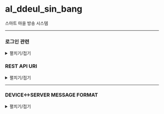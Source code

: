 # al_ddeul_sin_bang
스마트 마을 방송 시스템


<hr>

### 로그인 관련

<details>
<summary>펼치기/접기</summary>
<div markdown="1">
  
  #### 적용 방법
  
  ![image](https://user-images.githubusercontent.com/80764368/167449910-340e7ea8-9e56-4591-b305-053ba1cd10a3.png)
  - 1. com.timcook.capstone.common.config.SecurityConfig 51~65 주석 해제
  - 2. 66~68 코드 주석 처리
  
  ```
  웹 관리자 계정
  email: 관리자
  password: 1234
  ```
  
  |METHOD|URI|설명|REQUEST DATA|
  |--|--|--|--|
  |POST|api/login|로그인(form-data 형식)|email, password|
  |GET|api/logout|||
  
</div>
</details>

### REST API URI

<details>
<summary>펼치기/접기</summary>
<div markdown="1">

  #### uri prefix : /api 

  ### USER Table
  ⚠ `/users` 제외 모든 URI는 `ROLE_USER` or `ROLE_ADMIN` 권한(로그인)이 필요합니다 ⚠
  
  |METHOD|URI|설명|REQUEST DATA|
  |--|--|--|--|
  |GET|/users|모든 유저 조회||
  |POST|/users|유저 생성|username, email, phoneNumber|
  |GET|/users/{email}|특정 유저 조회||
  |DELETE|/users/{id}|유저 삭제||
  |PUT|/users/admins/{id}|이장으로 변경||
  |GET|/users/{id}/devices|유저의 단말기 정보 조회||
  |GET|/users/{id}/villages|유저의 마을 정보 조회||
  |POST|/users/{id}/villages|유저 마을 구독|villageId|
  |GET|/users/{id}/ward|유저의 피보호자 조회|||
  |POST|/users/{id}/guardian|유저의 보호자 등록|guardianId|||
  

  ### ADMIN Table
  ⚠ 모든 URI는 `ROLE_ADMIN` 권한(로그인)이 필요합니다 ⚠
  
  |METHOD|URI|설명|REQUEST DATA|
  |--|--|--|--|
  |GET|/admins|모든 이장 조회||
  |GET|/admins/{id}|특정 이장 조회||
  |DELETE|/admins/{id}|이장 삭제||
  |PUT|/admins/users/{id}|회원으로 변경||
  |POST|/admins/{id}/files|방송 등록|villageId, title, contents|
  |GET|/admins/{id}/files|등록한 방송 조회||
  |GET|/admins/{id}/villages|관리중인 마을 조회||

  ### VILLAGE Table
  ⚠ 모든 URI는 `ROLE_ADMIN` 권한(로그인)이 필요합니다 ⚠
  
  |METHOD|URI|설명|REQUEST DATA|
  |--|--|--|--|
  |GET|/villages|모든 마을 조회||
  |POST|/villages|마을 생성|nickname, state, city, town|
  |GET|/villages/{id}|특정 마을 조회||
  |GET|/villages/{id}/devices|마을 내 단말기 조회||
  |POST|/villages/{id}/admins|마을 이장 등록|adminId|
  |PUT|/villages/{id}/admins|마을 이장 변경||
  |DELETE|/villages/{id}/admins|마을 이장 삭제||
  |GET|/villages/{id}/files|마을 방송목록 조회||
  |GET|/villages/{id}/users|마을 구독중인 회원목록 조회||

  ### DEVICE Table
  ⚠ 모든 URI는 `ROLE_ADMIN` 권한(로그인)이 필요합니다 ⚠
  
  |METHOD|URI|설명|REQUEST DATA|
  |--|--|--|--|
  |GET|/devices|모든 단말기 조회||
  |POST|/devices|단말기 생성, 단말기 ID 반환||
  |GET|/devices/{id}|특정 단말기 정보 조회||
  |DELETE|/devices/{id}|특정 단말기 삭제||
  |POST|/devices/{id}/users|단말기 사용 유저 등록|memberId|
  |POST|/devices/{id}/villages|단말기 사용 마을 등록|villageId|

</div>
</details>
  
<hr>

### DEVICE<->SERVER MESSAGE FORMAT

<details>
<summary>펼치기/접기</summary>
<div markdown="1">
  
  #### [SERVER -> DEVICE]
  
  #### 방송 파일
  ```
  송신자/제목/내용/FILE_ID
  -> 송신자 : MASTER -> 이장
  ```
  #### 세팅 응답 메세지
  ```
  등록 실패 : LOGIN/-1
  등록 성공 : LOGIN/DEVICE_ID/USERNAME
  ```
  
  #### [DEVICE -> SERVER]
  
  #### 세팅 요청 메세지
  ```
  LOGIN/DEVICE_ID/PHONE_NUMBER
  ```
  
  #### 긴급 호출
  ```
  URGENT/DEVICE_ID
  ```
  #### 감지 데이터  
  ```
  DETECT/DEVICE_ID/온도/습도/지진 감지/가스 누출 여부/이상행동 감지 여부
  ```
  #### 방송 응답 메세지
  ```
  REPLY/DEVICE_ID/방송 제목/응답 종류/FILE_ID
  -> 응답 종류 : 0 -> 방송 정상 수신
  -> 응답 종류 : 1 -> 방송 확인
  ```
  
</div>
</details>
  
